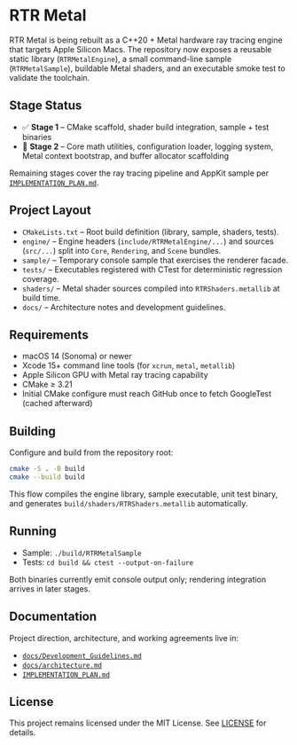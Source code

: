 # RTR Metal

RTR Metal is being rebuilt as a C++20 + Metal hardware ray tracing engine that targets Apple Silicon Macs. The repository now exposes a reusable static library (`RTRMetalEngine`), a small command-line sample (`RTRMetalSample`), buildable Metal shaders, and an executable smoke test to validate the toolchain.

## Stage Status

- ✅ **Stage 1** – CMake scaffold, shader build integration, sample + test binaries
- 🚧 **Stage 2** – Core math utilities, configuration loader, logging system, Metal context bootstrap, and buffer allocator scaffolding

Remaining stages cover the ray tracing pipeline and AppKit sample per [`IMPLEMENTATION_PLAN.md`](IMPLEMENTATION_PLAN.md).

## Project Layout

- `CMakeLists.txt` – Root build definition (library, sample, shaders, tests).
- `engine/` – Engine headers (`include/RTRMetalEngine/...`) and sources (`src/...`) split into `Core`, `Rendering`, and `Scene` bundles.
- `sample/` – Temporary console sample that exercises the renderer facade.
- `tests/` – Executables registered with CTest for deterministic regression coverage.
- `shaders/` – Metal shader sources compiled into `RTRShaders.metallib` at build time.
- `docs/` – Architecture notes and development guidelines.

## Requirements

- macOS 14 (Sonoma) or newer
- Xcode 15+ command line tools (for `xcrun`, `metal`, `metallib`)
- Apple Silicon GPU with Metal ray tracing capability
- CMake ≥ 3.21
- Initial CMake configure must reach GitHub once to fetch GoogleTest (cached afterward)

## Building

Configure and build from the repository root:

```bash
cmake -S . -B build
cmake --build build
```

This flow compiles the engine library, sample executable, unit test binary, and generates `build/shaders/RTRShaders.metallib` automatically.

## Running

- Sample: `./build/RTRMetalSample`
- Tests: `cd build && ctest --output-on-failure`

Both binaries currently emit console output only; rendering integration arrives in later stages.

## Documentation

Project direction, architecture, and working agreements live in:

- [`docs/Development_Guidelines.md`](docs/Development_Guidelines.md)
- [`docs/architecture.md`](docs/architecture.md)
- [`IMPLEMENTATION_PLAN.md`](IMPLEMENTATION_PLAN.md)

## License

This project remains licensed under the MIT License. See [LICENSE](LICENSE) for details.

